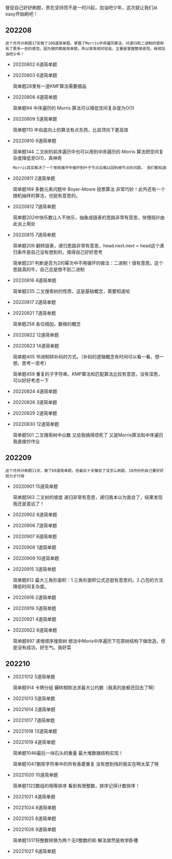督促自己好好刷题，贵在坚持而不是一时兴起，加油吧少年，这次就让我们从easy开始刷吧！

## 202208

    这个月共计刷题17天做了109道简单题。掌握了Morris中序遍历算法，对递归和二进制的使用有了更多一些的感觉。因为做的都是简单题，所以效率相对较高，主要是掌握整体感觉。继续加油吧少年！

- 20220802 6道简单题

- 20220803 6道简单题

    简单题28里有一道KMF算法需要细品

- 20220808 4道简单题

    简单题94 中序遍历的 Morris 算法可以降低空间复杂度为O(1)

- 20220809 5道简单题

    简单题110 中自底向上的算法有点东西，比自顶向下更高效

- 20220810 9道简单题

    简单题144 二叉树的前序遍历中也可以用到中序遍历的 Morris 算法把空间复杂度降低至O(1)，真神奇

    ```txt
    Morris其实解决了一个常规循环中循环到叶子节点后难以回到根节点的问题。 我们都知道前序遍历是先左后右，那么对任一节点p1来说，其右子树p1right所有节点必然在左子树p1left之后。代码中第二个while做的是，在p1left里一直往右，直到找不到更右的点，记这一点为p2。然后把p1right接到p2的右边。 这样既保证了p1right在p1left所有点之后，又不需要再回到p1节点。 即在正常的往下循环的过程中，不断把右半部分剪下来，接到左半部分的最右下
    ```

- 20220811 2道简单题

    简单题169 多数元素问题中 Boyer-Moore 投票算法 非常巧妙！此外还有一个随机抽样的算法，也挺有意思的。

- 20220812 7道简单题

    简单题202中快乐数让人不快乐，抽象成链表的思路非常有意思，快慢指针由此派上用处

- 20220815 7道简单题

    简单题206 翻转链表，递归思路非常有意思，head.next.next = head这个递归条件是自己没有想到的，值得自己好好思考

    简单题231 判断是否为2的幂次中不用循环的做法：二进制！很有意思。这个思路真的牛，自己总是想不到二进制

- 20220816 4道简单题

    简单题235 二叉搜索树的性质，这是基础概念，需要知道哈

- 20220817 2道简单题

- 20220821 7道简单题

    简单题258 各位相加，数根的概念

- 20220822 12道简单题

- 20220823 14道简单题

    简单题405 16进制转补码的方式。（补码的逻辑概念有时间可以看一看，想一想，思考一思考）

    简单题459 重复的子字符串。KMP算法和匹配算法比较有意思，没有深思，可以好好考虑一下

- 20220824 4道简单题

- 20220826 3道简单题

- 20220829 2道简单题

- 20220830 12道简单题

    简单题501 二叉搜索树中众数 又给我搞得烦死了 又是Morris算法和中序遍历 我直接抄作业

## 202209

    这个月共计刷题11天，做了69道简单题，但最后十天懈怠了没怎么刷题，10月份的自己要好好努力才行呀

- 20220901 15道简单题

    简单题563 二叉树的坡度 递归非常有意思，递归我本以为我会了，结果发现我还是差远了！

- 20220902 8道简单题

- 20220906 7道简单题

- 20220907 8道简单题

- 20220908 1道简单题

- 20220909 10道简单题

- 20220915 3道简单题

    简单题812 最大三角形面积：1.三角形面积公式还挺有意思的。2.凸包的方法降低时间复杂度。

- 20220916 2道简单题

- 20220919 3道简单题

- 20220921 4道简单题

- 20220922 8道简单题

    简单题897 递增顺序搜索树 想法中Moris中序遍历下在原树结构下做改造，但是没有成功，好生气。我好菜

## 202210

- 20221012 5道简单题

    简单题914 卡牌分组 辗转相除法求最大公约数（我真的是都还回去了啊）

- 20221013 5道简单题

- 20221014 2道简单题

- 20221017 7道简单题

- 20221018 13道简单题

- 20221019 4道简单题

    简单题1046最后一块石头的重量 最大堆数据结构实现！

    简单题1047删除字符串中的所有香菱重复 没有想到栈的我实在啊太菜了呀

- 20221020 10道简单题

    简单题1122数组的相等排序 看到有限整数，排序记得计数排序！

- 20221021 4道简单题

- 20221024 8道简单题

- 20221025 8道简单题

- 20221026 9道简单题

    简单题1317将整数转换为两个无0整数的和 解法居然是枚举卧槽

- 20221027 6道简单题